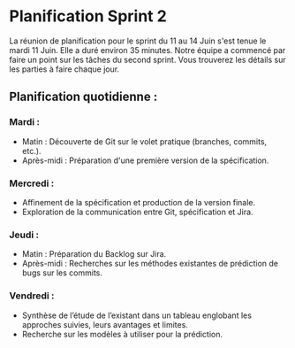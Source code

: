 # Planification Sprint 2

La réunion de planification pour le sprint du 11 au 14 Juin s'est tenue le mardi 11 Juin. Elle a duré environ 35 minutes. Notre équipe a commencé par faire un point sur les tâches du second sprint. Vous trouverez les détails sur les parties à faire chaque jour.

## Planification quotidienne :

### Mardi :

- Matin : Découverte de Git sur le volet pratique (branches, commits, etc.).
- Après-midi : Préparation d'une première version de la spécification.

### Mercredi :

- Affinement de la spécification et production de la version finale.
- Exploration de la communication entre Git, spécification et Jira.

### Jeudi :

- Matin : Préparation du Backlog sur Jira.
- Après-midi : Recherches sur les méthodes existantes de prédiction de bugs sur les commits.

### Vendredi :

- Synthèse de l’étude de l’existant dans un tableau englobant les approches suivies, leurs avantages et limites.
- Recherche sur les modèles à utiliser pour la prédiction.

